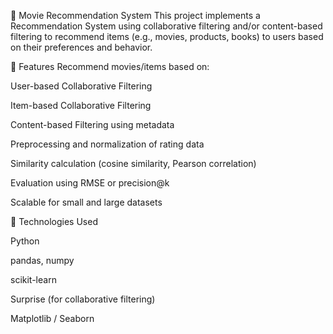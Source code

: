 🎯 Movie Recommendation System
This project implements a Recommendation System using collaborative filtering and/or content-based filtering to recommend items (e.g., movies, products, books) to users based on their preferences and behavior.

🚀 Features
Recommend movies/items based on:

User-based Collaborative Filtering

Item-based Collaborative Filtering

Content-based Filtering using metadata

Preprocessing and normalization of rating data

Similarity calculation (cosine similarity, Pearson correlation)

Evaluation using RMSE or precision@k

Scalable for small and large datasets

🧰 Technologies Used

Python

pandas, numpy

scikit-learn

Surprise (for collaborative filtering)

Matplotlib / Seaborn

